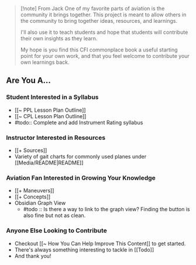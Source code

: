 > [!note] From Jack
> One of my favorite parts of aviation is the community it brings together. This project is meant to allow others in the community to bring together ideas, resources, and learnings.
> 
> I'll also use it to teach students and hope that students will contribute their own insights as they learn.
> 
> My hope is you find this CFI commonplace book a useful starting point for your own work, and that you feel welcome to contribute your own learnings back.

## Are You A...
### Student Interested in a Syllabus
- [[~ PPL Lesson Plan Outline]]
- [[~ CPL Lesson Plan Outline]]
- #todo:: Complete and add Instrument Rating syllabus

### Instructor Interested in Resources
- [[+ Sources]]
- Variety of gait charts for commonly used planes under [[Media/README|README]]

### Aviation Fan Interested in Growing Your Knowledge
- [[+ Maneuvers]]
- [[+ Concepts]]
- Obsidian Graph View
	- #todo :: Is there a way to link to the graph view? Finding the button is also fine but not as clean.

### Anyone Else Looking to Contribute
- Checkout [[~ How You Can Help Improve This Content]] to get started.
- There's always something interesting to tackle in [[Todo]]
- And thank you!